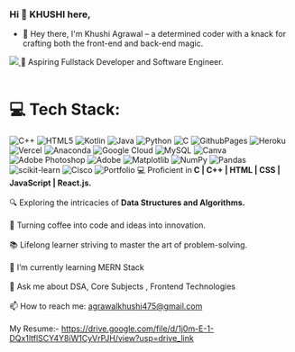 ### Hi 👋 KHUSHI here,

- 👋 Hey there, I'm Khushi Agrawal – a determined coder with a knack for crafting both the front-end and back-end magic.
<a href="https://visitcount.itsvg.in">
  <img src="https://visitcount.itsvg.in/api?id=khushi002&label=Profile%20Views&icon=1&pretty=false" />
</a>
🚀 Aspiring Fullstack Developer and Software Engineer.
<br>
<br>

# 💻 Tech Stack:
![C++](https://img.shields.io/badge/c++-%2300599C.svg?style=for-the-badge&logo=c%2B%2B&logoColor=white) ![HTML5](https://img.shields.io/badge/html5-%23E34F26.svg?style=for-the-badge&logo=html5&logoColor=white) ![Kotlin](https://img.shields.io/badge/kotlin-%237F52FF.svg?style=for-the-badge&logo=kotlin&logoColor=white) ![Java](https://img.shields.io/badge/java-%23ED8B00.svg?style=for-the-badge&logo=openjdk&logoColor=white) ![Python](https://img.shields.io/badge/python-3670A0?style=for-the-badge&logo=python&logoColor=ffdd54) ![C](https://img.shields.io/badge/c-%2300599C.svg?style=for-the-badge&logo=c&logoColor=white) ![GithubPages](https://img.shields.io/badge/github%20pages-121013?style=for-the-badge&logo=github&logoColor=white) ![Heroku](https://img.shields.io/badge/heroku-%23430098.svg?style=for-the-badge&logo=heroku&logoColor=white) ![Vercel](https://img.shields.io/badge/vercel-%23000000.svg?style=for-the-badge&logo=vercel&logoColor=white) ![Anaconda](https://img.shields.io/badge/Anaconda-%2344A833.svg?style=for-the-badge&logo=anaconda&logoColor=white) ![Google Cloud](https://img.shields.io/badge/GoogleCloud-%234285F4.svg?style=for-the-badge&logo=google-cloud&logoColor=white) ![MySQL](https://img.shields.io/badge/mysql-%2300000f.svg?style=for-the-badge&logo=mysql&logoColor=white) ![Canva](https://img.shields.io/badge/Canva-%2300C4CC.svg?style=for-the-badge&logo=Canva&logoColor=white) ![Adobe Photoshop](https://img.shields.io/badge/adobe%20photoshop-%2331A8FF.svg?style=for-the-badge&logo=adobe%20photoshop&logoColor=white) ![Adobe](https://img.shields.io/badge/adobe-%23FF0000.svg?style=for-the-badge&logo=adobe&logoColor=white) ![Matplotlib](https://img.shields.io/badge/Matplotlib-%23ffffff.svg?style=for-the-badge&logo=Matplotlib&logoColor=black) ![NumPy](https://img.shields.io/badge/numpy-%23013243.svg?style=for-the-badge&logo=numpy&logoColor=white) ![Pandas](https://img.shields.io/badge/pandas-%23150458.svg?style=for-the-badge&logo=pandas&logoColor=white) ![scikit-learn](https://img.shields.io/badge/scikit--learn-%23F7931E.svg?style=for-the-badge&logo=scikit-learn&logoColor=white) ![Cisco](https://img.shields.io/badge/cisco-%23049fd9.svg?style=for-the-badge&logo=cisco&logoColor=black) ![Portfolio](https://img.shields.io/badge/Portfolio-%23000000.svg?style=for-the-badge&logo=firefox&logoColor=#FF7139)
💻 Proficient in<b> C | C++ | HTML | CSS | JavaScript | React.js.</b>
<br>
<br>
🔍 Exploring the intricacies of <b>Data Structures and Algorithms.</b>
<br>
<br>
🌟 Turning coffee into code and ideas into innovation.
<br>
<br>
📚 Lifelong learner striving to master the art of problem-solving.
<br>
<br>
 🌱 I’m currently learning MERN Stack
 <br>
 <br>
 💬 Ask me about DSA, Core Subjects , Frontend Technologies
  <br>
  <br>
 📫 How to reach me: agrawalkhushi475@gmail.com
 <br>
 <br>
 My Resume:- https://drive.google.com/file/d/1j0m-E-1-DQx1ltflSCY4Y8iW1CyVrPJH/view?usp=drive_link


